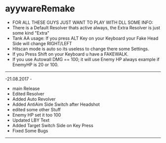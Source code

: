 # ayywareRemake

- FOR ALL THESE GUYS JUST WANT TO PLAY WITH DLL SOME INFO:
- There is a Default Resolver thats active always, the Extra Resolver is just some kind "Extra"
- Tank AA usage: If you press ALT Key on your Keyboard your Fake Head Side will change RIGHT/LEFT
- Hitscan mode is auto so its useless to change there some Settings.
- If you Press Shift on your Keyboard u have a FAKEWALK.
- If you use Autowall DMG == 100; it will use Enemy HP always example if EnemyHP is 20 or 100.
- - - - - - - - - - - - - - - - - - - - - - - - - - - - - - - - - - - - - -
 -21.08.2017 -
 - main Release
 - Edited Resolver
 - Added Auto Revolver
 - Added AntiAim Side Switch after Headshot
 - edited some other Stuff
 - Enemy HP set it too 100
 - Updated LBY Text
 - Added Target Switch Side on Key Press
 - Fixed Some Bugs
- - - - - - - - - - - - - - - - - - - - - - - - - - - - - - - - - - - - - -

